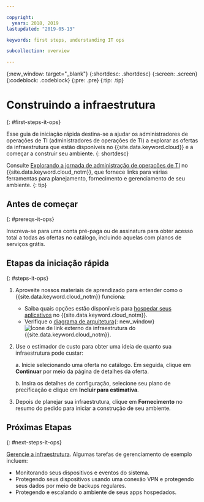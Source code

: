 ```yaml
---

copyright:
  years: 2018, 2019
lastupdated: "2019-05-13"

keywords: first steps, understanding IT ops

subcollection: overview

---
```


{:new_window: target="_blank"}
{:shortdesc: .shortdesc}
{:screen: .screen}
{:codeblock: .codeblock}
{:pre: .pre}
{:tip: .tip}

# Construindo a infraestrutura
{: #first-steps-it-ops}

Esse guia de iniciação rápida destina-se a ajudar os administradores de operações de TI (administradores de operações de
TI) a explorar as ofertas da infraestrutura que estão disponíveis no {{site.data.keyword.cloud}} e a começar a construir seu ambiente.
{: shortdesc}

Consulte [Explorando a jornada de administração de operações de TI](/docs/overview?topic=overview-it-ops) no {{site.data.keyword.cloud_notm}}, que fornece links para várias ferramentas para planejamento, fornecimento e gerenciamento de seu ambiente.
{: tip}

## Antes de começar
{: #prereqs-it-ops}

Inscreva-se para uma conta pré-paga ou de assinatura para obter acesso total a todas as ofertas no catálogo, incluindo aquelas com planos de serviços grátis. 

## Etapas da iniciação rápida
{: #steps-it-ops}

1. Aproveite nossos materiais de aprendizado para entender como o {{site.data.keyword.cloud_notm}} funciona:
    * Saiba quais opções estão disponíveis para
[hospedar seus aplicativos](/docs/apps/tutorials?topic=creating-apps-hosting) no {{site.data.keyword.cloud_notm}}.
    * Verifique o [diagrama de arquitetura](https://www.ibm.com/cloud/garage/architectures/infrastructure){: new_window} ![Ícone de link externo](../icons/launch-glyph.svg) da infraestrutura do {{site.data.keyword.cloud_notm}}. 
2. Use o estimador de custo para obter uma ideia de quanto sua infraestrutura pode custar:

    a. Inicie selecionando uma oferta no catálogo. Em seguida, clique em **Continuar** por meio da página de detalhes da oferta.
    
    b. Insira os detalhes de configuração, selecione seu plano de precificação e clique em **Incluir para
estimativa**. 
3. Depois de planejar sua infraestrutura, clique em **Fornecimento** no resumo do pedido para iniciar a construção de seu ambiente. 

## Próximas Etapas
{: #next-steps-it-ops}

[Gerencie a infraestrutura](/docs/overview?topic=overview-it-ops). Algumas tarefas de gerenciamento de exemplo incluem: 

  * Monitorando seus dispositivos e eventos do sistema.
  * Protegendo seus dispositivos usando uma conexão VPN e protegendo seus dados por meio de backups regulares. 
  * Protegendo e escalando o ambiente de seus apps hospedados. 

